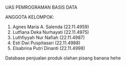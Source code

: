 UAS PEMROGRAMAN BASIS DATA

ANGGOTA KELOMPOK:

1. Agnes Maria A. Salenda (22.11.4959)
2. Lutfiana Deka Nurhayati (22.11.4975)
3. Luthfiyyah Nur Nafiah (22.11.4987)
4. Esti Dwi Puspitasari (22.11.4988)
5. Elsabrina Putri Dinanti (22.11.4998)

Database penjualan produk olahan pisang banana hehe
